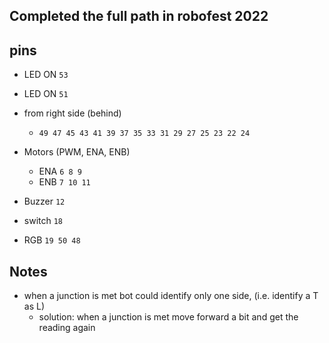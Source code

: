 ## Completed the full path in robofest 2022

## pins

- LED ON `53`
- LED ON `51`

- from right side (behind)
    - `49 47 45 43 41 39 37 35 33 31 29 27 25 23 22 24`
- Motors (PWM, ENA, ENB)
    - ENA `6 8 9`
    - ENB `7 10 11`

- Buzzer `12`

- switch `18`

- RGB `19 50 48`

## Notes

- when a junction is met bot could identify only one side, (i.e. identify a T as L)
  - solution: when a junction is met move forward a bit and get the reading again
